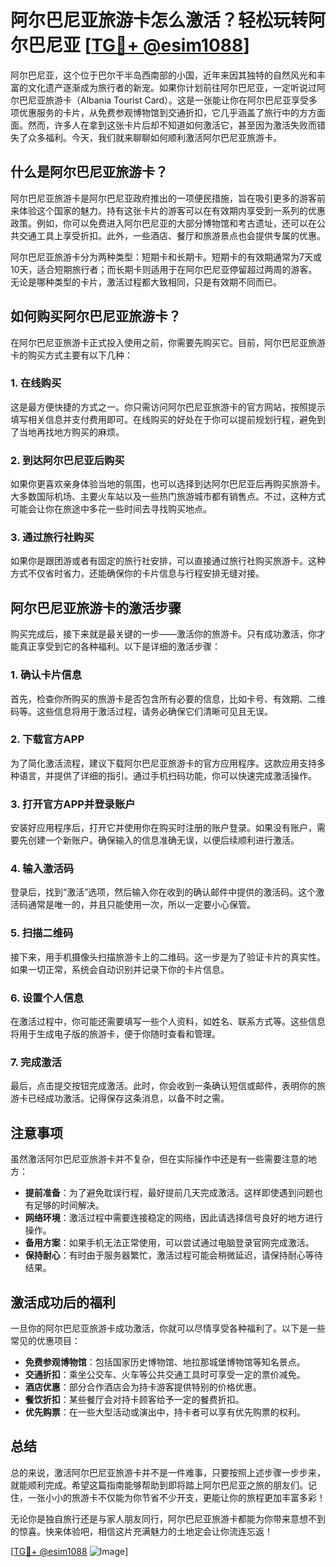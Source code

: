 # 阿尔巴尼亚旅游卡怎么激活？轻松玩转阿尔巴尼亚 [[TG💪+ @esim1088](https://t.me/s/esim1088)]

阿尔巴尼亚，这个位于巴尔干半岛西南部的小国，近年来因其独特的自然风光和丰富的文化遗产逐渐成为旅行者的新宠。如果你计划前往阿尔巴尼亚，一定听说过阿尔巴尼亚旅游卡（Albania Tourist Card）。这是一张能让你在阿尔巴尼亚享受多项优惠服务的卡片，从免费参观博物馆到交通折扣，它几乎涵盖了旅行中的方方面面。然而，许多人在拿到这张卡片后却不知道如何激活它，甚至因为激活失败而错失了众多福利。今天，我们就来聊聊如何顺利激活阿尔巴尼亚旅游卡。

## 什么是阿尔巴尼亚旅游卡？

阿尔巴尼亚旅游卡是阿尔巴尼亚政府推出的一项便民措施，旨在吸引更多的游客前来体验这个国家的魅力。持有这张卡片的游客可以在有效期内享受到一系列的优惠政策。例如，你可以免费进入阿尔巴尼亚的大部分博物馆和考古遗址，还可以在公共交通工具上享受折扣。此外，一些酒店、餐厅和旅游景点也会提供专属的优惠。

阿尔巴尼亚旅游卡分为两种类型：短期卡和长期卡。短期卡的有效期通常为7天或10天，适合短期旅行者；而长期卡则适用于在阿尔巴尼亚停留超过两周的游客。无论是哪种类型的卡片，激活过程都大致相同，只是有效期不同而已。

## 如何购买阿尔巴尼亚旅游卡？

在阿尔巴尼亚旅游卡正式投入使用之前，你需要先购买它。目前，阿尔巴尼亚旅游卡的购买方式主要有以下几种：

### 1. 在线购买

这是最方便快捷的方式之一。你只需访问阿尔巴尼亚旅游卡的官方网站，按照提示填写相关信息并支付费用即可。在线购买的好处在于你可以提前规划行程，避免到了当地再找地方购买的麻烦。

### 2. 到达阿尔巴尼亚后购买

如果你更喜欢亲身体验当地的氛围，也可以选择到达阿尔巴尼亚后再购买旅游卡。大多数国际机场、主要火车站以及一些热门旅游城市都有销售点。不过，这种方式可能会让你在旅途中多花一些时间去寻找购买地点。

### 3. 通过旅行社购买

如果你是跟团游或者有固定的旅行社安排，可以直接通过旅行社购买旅游卡。这种方式不仅省时省力，还能确保你的卡片信息与行程安排无缝对接。

## 阿尔巴尼亚旅游卡的激活步骤

购买完成后，接下来就是最关键的一步——激活你的旅游卡。只有成功激活，你才能真正享受到它的各种福利。以下是详细的激活步骤：

### 1. 确认卡片信息

首先，检查你所购买的旅游卡是否包含所有必要的信息，比如卡号、有效期、二维码等。这些信息将用于激活过程，请务必确保它们清晰可见且无误。

### 2. 下载官方APP

为了简化激活流程，建议下载阿尔巴尼亚旅游卡的官方应用程序。这款应用支持多种语言，并提供了详细的指引。通过手机扫码功能，你可以快速完成激活操作。

### 3. 打开官方APP并登录账户

安装好应用程序后，打开它并使用你在购买时注册的账户登录。如果没有账户，需要先创建一个新账户。确保输入的信息准确无误，以便后续顺利进行激活。

### 4. 输入激活码

登录后，找到“激活”选项，然后输入你在收到的确认邮件中提供的激活码。这个激活码通常是唯一的，并且只能使用一次，所以一定要小心保管。

### 5. 扫描二维码

接下来，用手机摄像头扫描旅游卡上的二维码。这一步是为了验证卡片的真实性。如果一切正常，系统会自动识别并记录下你的卡片信息。

### 6. 设置个人信息

在激活过程中，你可能还需要填写一些个人资料，如姓名、联系方式等。这些信息将用于生成电子版的旅游卡，便于你随时查看和管理。

### 7. 完成激活

最后，点击提交按钮完成激活。此时，你会收到一条确认短信或邮件，表明你的旅游卡已经成功激活。记得保存这条消息，以备不时之需。

## 注意事项

虽然激活阿尔巴尼亚旅游卡并不复杂，但在实际操作中还是有一些需要注意的地方：

- **提前准备**：为了避免耽误行程，最好提前几天完成激活。这样即使遇到问题也有足够的时间解决。
- **网络环境**：激活过程中需要连接稳定的网络，因此请选择信号良好的地方进行操作。
- **备用方案**：如果手机无法正常使用，可以尝试通过电脑登录官网完成激活。
- **保持耐心**：有时由于服务器繁忙，激活过程可能会稍微延迟，请保持耐心等待结果。

## 激活成功后的福利

一旦你的阿尔巴尼亚旅游卡成功激活，你就可以尽情享受各种福利了。以下是一些常见的优惠项目：

- **免费参观博物馆**：包括国家历史博物馆、地拉那城堡博物馆等知名景点。
- **交通折扣**：乘坐公交车、火车等公共交通工具时可享受一定的票价减免。
- **酒店优惠**：部分合作酒店会为持卡游客提供特别的价格优惠。
- **餐饮折扣**：某些餐厅会对持卡顾客给予一定的餐费折扣。
- **优先购票**：在一些大型活动或演出中，持卡者可以享有优先购票的权利。

## 总结

总的来说，激活阿尔巴尼亚旅游卡并不是一件难事，只要按照上述步骤一步步来，就能顺利完成。希望这篇指南能够帮助到即将踏上阿尔巴尼亚之旅的朋友们。记住，一张小小的旅游卡不仅能为你节省不少开支，更能让你的旅程更加丰富多彩！

无论你是独自旅行还是与家人朋友同行，阿尔巴尼亚旅游卡都能为你带来意想不到的惊喜。快来体验吧，相信这片充满魅力的土地定会让你流连忘返！

[[TG💪+ @esim1088](https://t.me/s/esim1088) ![Image](https://i.postimg.cc/4NQfJmqS/Snipaste-2025-05-13-00-14-12.png)]